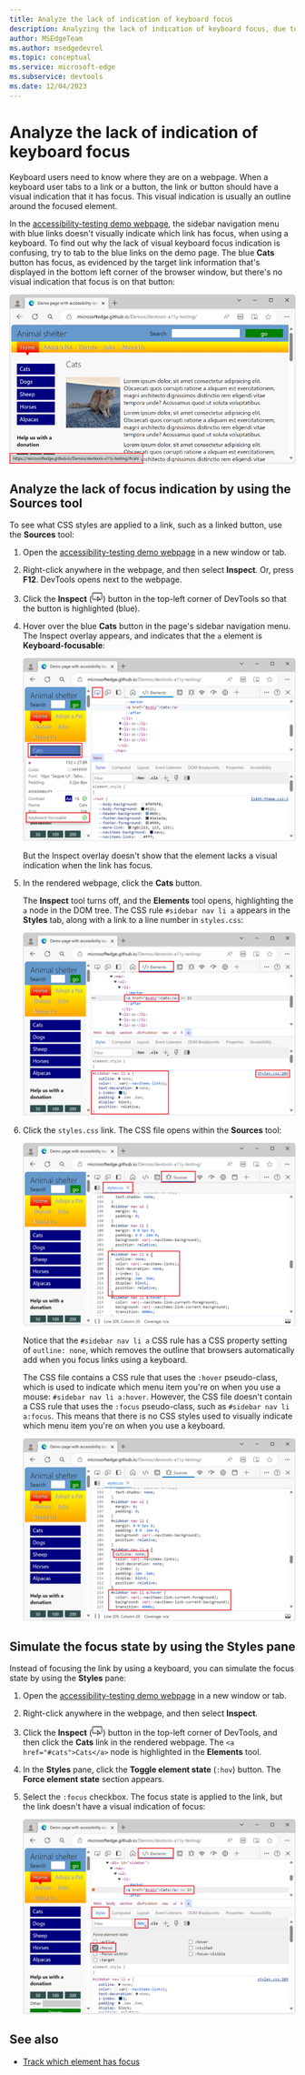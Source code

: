 ```yaml
---
title: Analyze the lack of indication of keyboard focus
description: Analyzing the lack of indication of keyboard focus, due to missing a CSS pseudo-class rule for the focus state on a link, combined with the link having no outline setting.
author: MSEdgeTeam
ms.author: msedgedevrel
ms.topic: conceptual
ms.service: microsoft-edge
ms.subservice: devtools
ms.date: 12/04/2023
---
```

# Analyze the lack of indication of keyboard focus

<!-- Inspect tool, and CSS rules: pseudo-classes for states -->

Keyboard users need to know where they are on a webpage.  When a keyboard user tabs to a link or a button, the link or button should have a visual indication that it has focus.  This visual indication is usually an outline around the focused element.

In the [accessibility-testing demo webpage](https://microsoftedge.github.io/Demos/devtools-a11y-testing/), the sidebar navigation menu with blue links doesn't visually indicate which link has focus, when using a keyboard.  To find out why the lack of visual keyboard focus indication is confusing, try to tab to the blue links on the demo page.  The blue **Cats** button has focus, as evidenced by the target link information that's displayed in the bottom left corner of the browser window, but there's no visual indication that focus is on that button:

![The demo webpage, with the Cats links focused, but no visual indication of the focus](./test-analyze-no-focus-indicator-images/no-focus-indication.png)


<!-- ====================================================================== -->
## Analyze the lack of focus indication by using the Sources tool

To see what CSS styles are applied to a link, such as a linked button, use the **Sources** tool:

1. Open the [accessibility-testing demo webpage](https://microsoftedge.github.io/Demos/devtools-a11y-testing/) in a new window or tab.

1. Right-click anywhere in the webpage, and then select **Inspect**.  Or, press **F12**.  DevTools opens next to the webpage.

1. Click the **Inspect** (![Inspect icon](./test-analyze-no-focus-indicator-images/inspect-tool-icon-light-theme.png)) button in the top-left corner of DevTools so that the button is highlighted (blue).

1. Hover over the blue **Cats** button in the page's sidebar navigation menu.  The Inspect overlay appears, and indicates that the `a` element is **Keyboard-focusable**:

   ![The Inspect tool overlay on the link element](./test-analyze-no-focus-indicator-images/using-inspect-tool.png)

   But the Inspect overlay doesn't show that the element lacks a visual indication when the link has focus.

1. In the rendered webpage, click the **Cats** button.

   The **Inspect** tool turns off, and the **Elements** tool opens, highlighting the `a` node in the DOM tree. The CSS rule `#sidebar nav li a` appears in the **Styles** tab, along with a link to a line number in `styles.css`:

   ![The Elements tool, with the 'a' node highlighted](./test-analyze-no-focus-indicator-images/link-selected.png)

1. Click the `styles.css` link.  The CSS file opens within the **Sources** tool:

   ![The styles applied to the link in the Sources tool](./test-analyze-no-focus-indicator-images/styles-in-sources-tool.png)

   Notice that the `#sidebar nav li a` CSS rule has a CSS property setting of `outline: none`, which removes the outline that browsers automatically add when you focus links using a keyboard.

   The CSS file contains a CSS rule that uses the `:hover` pseudo-class, which is used to indicate which menu item you're on when you use a mouse: `#sidebar nav li a:hover`.  However, the CSS file doesn't contain a CSS rule that uses the `:focus` pseudo-class, such as `#sidebar nav li a:focus`. This means that there is no CSS styles used to visually indicate which menu item you're on when you use a keyboard.

   ![The outline:none property and the :hover styles](./test-analyze-no-focus-indicator-images/no-focus-css-code.png)


<!-- ====================================================================== -->
## Simulate the focus state by using the Styles pane

Instead of focusing the link by using a keyboard, you can simulate the focus state by using the **Styles** pane:

1. Open the [accessibility-testing demo webpage](https://microsoftedge.github.io/Demos/devtools-a11y-testing/) in a new window or tab.

1. Right-click anywhere in the webpage, and then select **Inspect**.

1. Click the **Inspect** (![Inspect icon](./test-analyze-no-focus-indicator-images/inspect-tool-icon-light-theme.png)) button in the top-left corner of DevTools, and then click the **Cats** link in the rendered webpage. The `<a href="#cats">Cats</a>` node is highlighted in the **Elements** tool.

1. In the **Styles** pane, click the **Toggle element state** (`:hov`) button. The **Force element state** section appears.

1. Select the `:focus` checkbox. The focus state is applied to the link, but the link doesn't have a visual indication of focus:

   ![The Cats link with the focus state applied](./test-analyze-no-focus-indicator-images/focus-state-applied.png)


<!-- ====================================================================== -->
## See also

*  [Track which element has focus](./focus.md)
